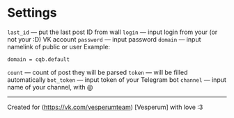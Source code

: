 # Settings
`last_id` — put the last post ID from wall
`login` — input login from your (or not your :D) VK account
`password` — input password
`domain` — input namelink of public or user
Example:
```
domain = cqb.default
```
`count` — count of post they will be parsed
`token` — will be filled automatically
`bot_token` — input token of your Telegram bot
`channel` — input name of your channel, with @

--------------
Created for (https://vk.com/vesperumteam) [Vesperum] with love :3
